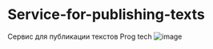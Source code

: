 # Service-for-publishing-texts
Сервис для публикации текстов Prog tech 
![image](https://user-images.githubusercontent.com/75210734/126685567-cdd4f9de-26cc-4694-a2a8-c17c263923ab.png)
